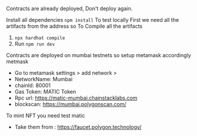 Contracts are already deployed, Don't deploy again. 

Install all dependencies
`npm install`
To test locally 
First we need all the artifacts from the address so
To Compile all the artifacts
1. `npx hardhat compile`
2. Run `npm run dev`


Contracts are deployed on mumbai testnets so setup metamask accordingly
metmask

- Go to metamask settings > add network > 
- NetworkName: 	Mumbai
- chainId:	80001
- Gas Token:	MATIC Token
- Rpc url: https://matic-mumbai.chainstacklabs.com
- blockscan: https://mumbai.polygonscan.com/

To mint NFT you need test matic 
- Take them from : https://faucet.polygon.technology/
